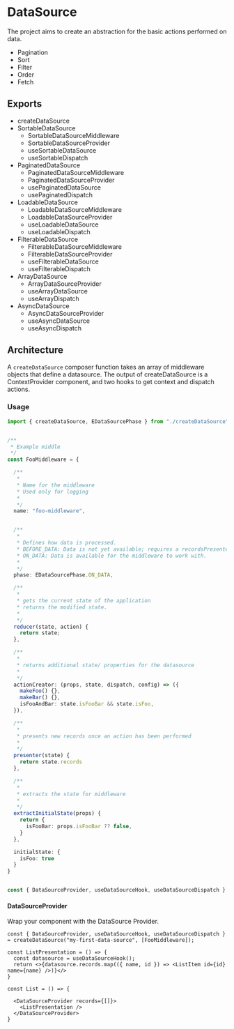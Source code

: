 # DataSource

The project aims to create an abstraction for the basic actions performed on data.
- Pagination
- Sort
- Filter
- Order
- Fetch

## Exports
- createDataSource
- SortableDataSource
  - SortableDataSourceMiddleware
  - SortableDataSourceProvider
  - useSortableDataSource
  - useSortableDispatch
- PaginatedDataSource
    - PaginatedDataSourceMiddleware
    - PaginatedDataSourceProvider
    - usePaginatedDataSource
    - usePaginatedDispatch
- LoadableDataSource
    - LoadableDataSourceMiddleware
    - LoadableDataSourceProvider
    - useLoadableDataSource
    - useLoadableDispatch
- FilterableDataSource
    - FilterableDataSourceMiddleware
    - FilterableDataSourceProvider
    - useFilterableDataSource
    - useFilterableDispatch
- ArrayDataSource
    - ArrayDataSourceProvider
    - useArrayDataSource
    - useArrayDispatch
- AsyncDataSource
    - AsyncDataSourceProvider
    - useAsyncDataSource
    - useAsyncDispatch

## Architecture
A `createDataSource` composer function takes an array of middleware objects that define a datasource.
The output of createDataSource is a ContextProvider component, and two hooks to get context and dispatch actions.



### Usage

```ts
import { createDataSource, EDataSourcePhase } from "./createDataSource";


/**
 * Example middle
 */
const FooMiddleware = {

  /**
   *
   * Name for the middleware
   * Used only for logging
   *
   */
  name: "foo-middleware",


  /**
   *
   * Defines how data is processed.
   * BEFORE_DATA: Data is not yet available; requires a recordsPresenter
   * ON_DATA: Data is available for the middleware to work with.
   *
   */
  phase: EDataSourcePhase.ON_DATA,

  /**
   *
   * gets the current state of the application
   * returns the modified state.
   *
   */
  reducer(state, action) {
    return state;
  },

  /**
   *
   * returns additional state/ properties for the datasource
   *
   */
  actionCreator: (props, state, dispatch, config) => ({
    makeFoo() {},
    makeBar() {},
    isFooAndBar: state.isFooBar && state.isFoo,
  }),

  /**
   *
   * presents new records once an action has been performed
   *
   */
  presenter(state) {
    return state.records
  },

  /**
   *
   * extracts the state for middleware
   *
   */
  extractInitialState(props) {
    return {
      isFooBar: props.isFooBar ?? false,
    }
  },

  initialState: {
    isFoo: true
  }
}


const { DataSourceProvider, useDataSourceHook, useDataSourceDispatch } = createDataSource("my-first-data-source", [FooMiddleware]);
```



#### DataSourceProvider
Wrap your component with the DataSource Provider.
```tsx
const { DataSourceProvider, useDataSourceHook, useDataSourceDispatch } = createDataSource("my-first-data-source", [FooMiddleware]);

const ListPresentation = () => {
  const datasource = useDataSourceHook();
  return <>{datasource.records.map(({ name, id }) => <ListItem id={id} name={name} />)}</>
}

const List = () => {
  
  <DataSourceProvider records={[]}>
    <ListPresentation />
  </DataSourceProvider>
}
```